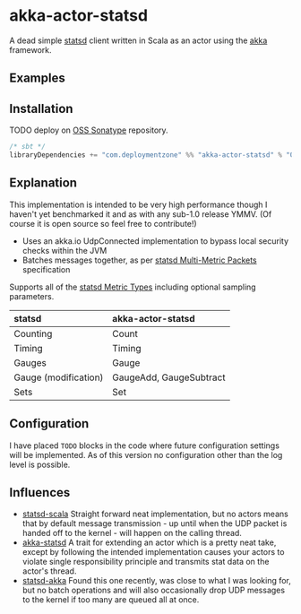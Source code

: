 # akka-actor-statsd

A dead simple [statsd] client written in Scala as an actor using the [akka] framework.

## Examples

## Installation

TODO deploy on [OSS Sonatype] repository.

```scala
/* sbt */
libraryDependencies += "com.deploymentzone" %% "akka-actor-statsd" % "0.1-SNAPSHOT"
```

## Explanation

This implementation is intended to be very high performance though I haven't yet benchmarked it and as with
any sub-1.0 release YMMV. (Of course it is open source so feel free to contribute!)

- Uses an akka.io UdpConnected implementation to bypass local security checks within the JVM
- Batches messages together, as per [statsd Multi-Metric Packets](https://github.com/etsy/statsd/blob/master/docs/metric_types.md#multi-metric-packets) specification

Supports all of the [statsd Metric Types](https://github.com/etsy/statsd/blob/master/docs/metric_types.md) including
optional sampling parameters.

| statsd               | akka-actor-statsd       |
|:---------------------|:------------------------|
| Counting             | Count                   |
| Timing               | Timing                  |
| Gauges               | Gauge                   |
| Gauge (modification) | GaugeAdd, GaugeSubtract |
| Sets                 | Set                     |


## Configuration

I have placed `TODO` blocks in the code where future configuration settings will be implemented. As of this version no
configuration other than the log level is possible.

## Influences

- [statsd-scala] Straight forward neat implementation, but no actors means that by default message transmission - up
    until when the UDP packet is handed off to the kernel - will happen on the calling thread.
- [akka-statsd] A trait for extending an actor which is a pretty neat take, except by following the intended
    implementation causes your actors to violate single responsibility principle and transmits stat data on the actor's
    thread.
- [statsd-akka] Found this one recently, was close to what I was looking for, but no batch operations and will also
    occasionally drop UDP messages to the kernel if too many are queued all at once.

[statsd]: https://github.com/etsy/statsd
[akka]: http://akka.io
[OSS Sonatype]: https://oss.sonatype.org/index.html#welcome
[statsd-scala]: https://github.com/benhardy/statsd-scala
[akka-statsd]: https://github.com/themodernlife/akka-statsd
[statsd-akka]: https://github.com/archena/statsd-akka
